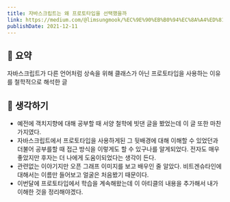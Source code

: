 ```yaml
---
title: 자바스크립트는 왜 프로토타입을 선택했을까 
link: https://medium.com/@limsungmook/%EC%9E%90%EB%B0%94%EC%8A%A4%ED%81%AC%EB%A6%BD%ED%8A%B8%EB%8A%94-%EC%99%9C-%ED%94%84%EB%A1%9C%ED%86%A0%ED%83%80%EC%9E%85%EC%9D%84-%EC%84%A0%ED%83%9D%ED%96%88%EC%9D%84%EA%B9%8C-997f985adb42
publishDate: 2021-12-11
---
```

## 📝 요약 
자바스크립트가 다른 언어처럼 상속을 위해 클래스가 아닌 프로토타입을 사용하는 이유를 철학적으로 해석한 글  

## 🤔 생각하기 
- 예전에 객치지향에 대해 공부할 때 서양 철학에 빗댄 글을 봤었는데 이 글 또한 마찬가지였다.  
- 자바스크립트에서 프로토타입을 사용하게된 그 뒷배경에 대해 이해할 수 있었던과 더불어 공부를할 때 접근 방식을 이렇게도 할 수 있구나를 알게되었다. 전자도 매우 좋았지만 후자는 더 나에게 도움이되었다는 생각이 든다.  
- 관련없는 이야기지만 오픈 그래프 이미지를 보고 배우인 줄 알았다. 비트겐슈타인에 대해서는 이름만 들어보고 얼굴은 처음봤기 때문이다.
- 이번달에 프로토타입에서 학습을 계속해왔는데 이 아티클의 내용을 추가해서 내가 이해한 것을 정리해야겠다.
